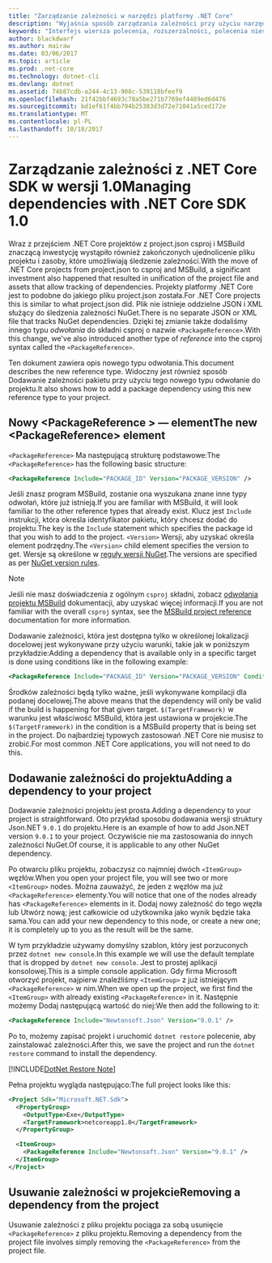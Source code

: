 ```yaml
---
title: "Zarządzanie zależności w narzędzi platformy .NET Core"
description: "Wyjaśnia sposób zarządzania zależności przy użyciu narzędzi platformy .NET Core."
keywords: "Interfejs wiersza polecenia, rozszerzalności, polecenia niestandardowych, .NET Core"
author: blackdwarf
ms.author: mairaw
ms.date: 03/06/2017
ms.topic: article
ms.prod: .net-core
ms.technology: dotnet-cli
ms.devlang: dotnet
ms.assetid: 74b87cdb-a244-4c13-908c-539118bfeef9
ms.openlocfilehash: 21f42bbf4693c78a5be271b7769ef4489ed6d476
ms.sourcegitcommit: bd1ef61f4bb794b25383d3d72e71041a5ced172e
ms.translationtype: MT
ms.contentlocale: pl-PL
ms.lasthandoff: 10/18/2017
---
```

# <a name="managing-dependencies-with-net-core-sdk-10"></a><span data-ttu-id="ed724-104">Zarządzanie zależności z .NET Core SDK w wersji 1.0</span><span class="sxs-lookup"><span data-stu-id="ed724-104">Managing dependencies with .NET Core SDK 1.0</span></span>

<span data-ttu-id="ed724-105">Wraz z przejściem .NET Core projektów z project.json csproj i MSBuild znaczącą inwestycję wystąpiło również zakończonych ujednolicenie pliku projektu i zasoby, które umożliwiają śledzenie zależności.</span><span class="sxs-lookup"><span data-stu-id="ed724-105">With the move of .NET Core projects from project.json to csproj and MSBuild, a significant investment also happened that resulted in unification of the project file and assets that allow tracking of dependencies.</span></span> <span data-ttu-id="ed724-106">Projekty platformy .NET Core jest to podobne do jakiego pliku project.json została.</span><span class="sxs-lookup"><span data-stu-id="ed724-106">For .NET Core projects this is similar to what project.json did.</span></span> <span data-ttu-id="ed724-107">Plik nie istnieje oddzielne JSON i XML służący do śledzenia zależności NuGet.</span><span class="sxs-lookup"><span data-stu-id="ed724-107">There is no separate JSON or XML file that tracks NuGet dependencies.</span></span> <span data-ttu-id="ed724-108">Dzięki tej zmianie także dodaliśmy innego typu *odwołania* do składni csproj o nazwie `<PackageReference>`.</span><span class="sxs-lookup"><span data-stu-id="ed724-108">With this change, we've also introduced another type of *reference* into the csproj syntax called the `<PackageReference>`.</span></span> 

<span data-ttu-id="ed724-109">Ten dokument zawiera opis nowego typu odwołania.</span><span class="sxs-lookup"><span data-stu-id="ed724-109">This document describes the new reference type.</span></span> <span data-ttu-id="ed724-110">Widoczny jest również sposób Dodawanie zależności pakietu przy użyciu tego nowego typu odwołanie do projektu.</span><span class="sxs-lookup"><span data-stu-id="ed724-110">It also shows how to add a package dependency using this new reference type to your project.</span></span> 

## <a name="the-new-packagereference-element"></a><span data-ttu-id="ed724-111">Nowy \<PackageReference > — element</span><span class="sxs-lookup"><span data-stu-id="ed724-111">The new \<PackageReference> element</span></span>
<span data-ttu-id="ed724-112">`<PackageReference>` Ma następującą strukturę podstawowe:</span><span class="sxs-lookup"><span data-stu-id="ed724-112">The `<PackageReference>` has the following basic structure:</span></span>

```xml
<PackageReference Include="PACKAGE_ID" Version="PACKAGE_VERSION" />
```

<span data-ttu-id="ed724-113">Jeśli znasz program MSBuild, zostanie ona wyszukana znane inne typy odwołań, które już istnieją.</span><span class="sxs-lookup"><span data-stu-id="ed724-113">If you are familiar with MSBuild, it will look familiar to the other reference types that already exist.</span></span> <span data-ttu-id="ed724-114">Klucz jest `Include` instrukcji, która określa identyfikator pakietu, który chcesz dodać do projektu.</span><span class="sxs-lookup"><span data-stu-id="ed724-114">The key is the `Include` statement which specifies the package id that you wish to add to the project.</span></span> <span data-ttu-id="ed724-115">`<Version>` Wersji, aby uzyskać określa element podrzędny.</span><span class="sxs-lookup"><span data-stu-id="ed724-115">The `<Version>` child element specifies the version to get.</span></span> <span data-ttu-id="ed724-116">Wersje są określone w [reguły wersji NuGet](/nuget/create-packages/dependency-versions#version-ranges).</span><span class="sxs-lookup"><span data-stu-id="ed724-116">The versions are specified as per [NuGet version rules](/nuget/create-packages/dependency-versions#version-ranges).</span></span>

> [!NOTE]
> <span data-ttu-id="ed724-117">Jeśli nie masz doświadczenia z ogólnym `csproj` składni, zobacz [odwołania projektu MSBuild](/visualstudio/msbuild/msbuild-project-file-schema-reference) dokumentacji, aby uzyskać więcej informacji.</span><span class="sxs-lookup"><span data-stu-id="ed724-117">If you are not familiar with the overall `csproj` syntax, see the [MSBuild project reference](/visualstudio/msbuild/msbuild-project-file-schema-reference) documentation for more information.</span></span>  

<span data-ttu-id="ed724-118">Dodawanie zależności, która jest dostępna tylko w określonej lokalizacji docelowej jest wykonywane przy użyciu warunki, takie jak w poniższym przykładzie:</span><span class="sxs-lookup"><span data-stu-id="ed724-118">Adding a dependency that is available only in a specific target is done using conditions like in the following example:</span></span>

```xml
<PackageReference Include="PACKAGE_ID" Version="PACKAGE_VERSION" Condition="'$(TargetFramework)' == 'netcoreapp1.0'" />
```

<span data-ttu-id="ed724-119">Środków zależności będą tylko ważne, jeśli wykonywane kompilacji dla podanej docelowej.</span><span class="sxs-lookup"><span data-stu-id="ed724-119">The above means that the dependency will only be valid if the build is happening for that given target.</span></span> <span data-ttu-id="ed724-120">`$(TargetFramework)` w warunku jest właściwość MSBuild, która jest ustawiona w projekcie.</span><span class="sxs-lookup"><span data-stu-id="ed724-120">The `$(TargetFramework)` in the condition is a MSBuild property that is being set in the project.</span></span> <span data-ttu-id="ed724-121">Do najbardziej typowych zastosowań .NET Core nie musisz to zrobić.</span><span class="sxs-lookup"><span data-stu-id="ed724-121">For most common .NET Core applications, you will not need to do this.</span></span> 

## <a name="adding-a-dependency-to-your-project"></a><span data-ttu-id="ed724-122">Dodawanie zależności do projektu</span><span class="sxs-lookup"><span data-stu-id="ed724-122">Adding a dependency to your project</span></span>
<span data-ttu-id="ed724-123">Dodawanie zależności projektu jest prosta.</span><span class="sxs-lookup"><span data-stu-id="ed724-123">Adding a dependency to your project is straightforward.</span></span> <span data-ttu-id="ed724-124">Oto przykład sposobu dodawania wersji struktury Json.NET `9.0.1` do projektu.</span><span class="sxs-lookup"><span data-stu-id="ed724-124">Here is an example of how to add Json.NET version `9.0.1` to your project.</span></span> <span data-ttu-id="ed724-125">Oczywiście nie ma zastosowania do innych zależności NuGet.</span><span class="sxs-lookup"><span data-stu-id="ed724-125">Of course, it is applicable to any other NuGet dependency.</span></span> 

<span data-ttu-id="ed724-126">Po otwarciu pliku projektu, zobaczysz co najmniej dwóch `<ItemGroup>` węzłów.</span><span class="sxs-lookup"><span data-stu-id="ed724-126">When you open your project file, you will see two or more `<ItemGroup>` nodes.</span></span> <span data-ttu-id="ed724-127">Można zauważyć, że jeden z węzłów ma już `<PackageReference>` elementy.</span><span class="sxs-lookup"><span data-stu-id="ed724-127">You will notice that one of the nodes already has `<PackageReference>` elements in it.</span></span> <span data-ttu-id="ed724-128">Dodaj nowy zależność do tego węzła lub Utwórz nową; jest całkowicie od użytkownika jako wynik będzie taka sama.</span><span class="sxs-lookup"><span data-stu-id="ed724-128">You can add your new dependency to this node, or create a new one; it is completely up to you as the result will be the same.</span></span> 

<span data-ttu-id="ed724-129">W tym przykładzie używamy domyślny szablon, który jest porzuconych przez `dotnet new console`.</span><span class="sxs-lookup"><span data-stu-id="ed724-129">In this example we will use the default template that is dropped by `dotnet new console`.</span></span> <span data-ttu-id="ed724-130">Jest to prostej aplikacji konsolowej.</span><span class="sxs-lookup"><span data-stu-id="ed724-130">This is a simple console application.</span></span> <span data-ttu-id="ed724-131">Gdy firma Microsoft otworzyć projekt, najpierw znaleźliśmy `<ItemGroup>` z już istniejącym `<PackageReference>` w nim.</span><span class="sxs-lookup"><span data-stu-id="ed724-131">When we open up the project, we first find the `<ItemGroup>` with already existing `<PackageReference>` in it.</span></span> <span data-ttu-id="ed724-132">Następnie możemy Dodaj następującą wartość do niej:</span><span class="sxs-lookup"><span data-stu-id="ed724-132">We then add the following to it:</span></span>

```xml
<PackageReference Include="Newtonsoft.Json" Version="9.0.1" />
```
<span data-ttu-id="ed724-133">Po to, możemy zapisać projekt i uruchomić `dotnet restore` polecenie, aby zainstalować zależności.</span><span class="sxs-lookup"><span data-stu-id="ed724-133">After this, we save the project and run the `dotnet restore` command to install the dependency.</span></span> 

[!INCLUDE[DotNet Restore Note](~/includes/dotnet-restore-note.md)]

<span data-ttu-id="ed724-134">Pełna projektu wygląda następująco:</span><span class="sxs-lookup"><span data-stu-id="ed724-134">The full project looks like this:</span></span>

```xml
<Project Sdk="Microsoft.NET.Sdk">
  <PropertyGroup>
    <OutputType>Exe</OutputType>
    <TargetFramework>netcoreapp1.0</TargetFramework>
  </PropertyGroup>

  <ItemGroup>
    <PackageReference Include="Newtonsoft.Json" Version="9.0.1" />
  </ItemGroup>
</Project>
```

## <a name="removing-a-dependency-from-the-project"></a><span data-ttu-id="ed724-135">Usuwanie zależności w projekcie</span><span class="sxs-lookup"><span data-stu-id="ed724-135">Removing a dependency from the project</span></span>
<span data-ttu-id="ed724-136">Usuwanie zależności z pliku projektu pociąga za sobą usunięcie `<PackageReference>` z pliku projektu.</span><span class="sxs-lookup"><span data-stu-id="ed724-136">Removing a dependency from the project file involves simply removing the `<PackageReference>` from the project file.</span></span>
